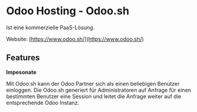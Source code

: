 # Odoo Hosting - Odoo.sh
Ist eine kommerzielle PaaS-Lösung.

Website: [https://www.odoo.sh/](https://www.odoo.sh/)

## Features

**Impesonate**

Mit Odoo.sh kann der Odoo Partner sich als einen beliebigen Benutzer einloggen. Die Odoo.sh generiert für Administratoren auf Anfrage für einen bestimmten Benutzer eine Session und leitet die Anfrage weiter auf die entsprechende Odoo Instanz.